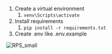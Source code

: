1. Create a virtual environment
   1. `venv\Scripts\activate`
2. Install requirements 
   1. `pip install -r requirements.txt`
3. Create .env like .env.example
   
![RPS_small](https://github.com/JeEZek/TelegramBot_RPS/assets/60236392/fbac1466-8f6f-4f18-967e-b6513de07907)


